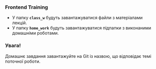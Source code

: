 ### **Frontend Training**

- У папку **`class_w`** будуть завантажуватися файли з матеріалами лекцій.
- У папку **`home_work`** будуть завантажуватися підпапки з виконаними домашніми роботами.

### **Увага!**

Домашнє завдання завантажуйте на Git із назвою, що відповідає темі поточної роботи.
